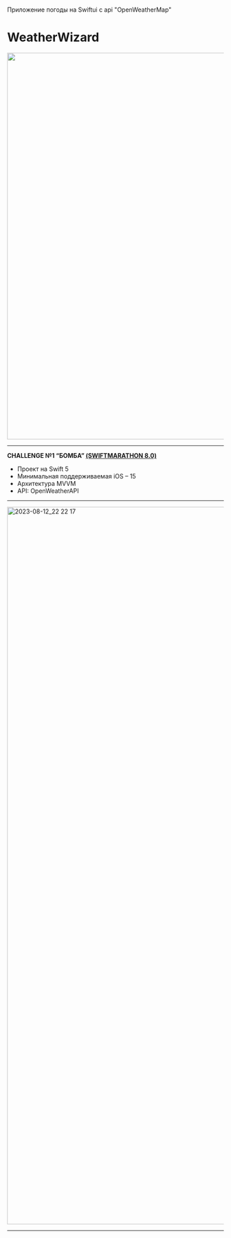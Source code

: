 # 
Приложение погоды на Swiftui с api "OpenWeatherMap"

# WeatherWizard

<img src="https://github.com/dsm5e/WeatherWizard/assets/88927934/bc164685-992e-4889-b46b-0287f0521232" width="900">

---

**CHALLENGE №1 “БОМБА” [(SWIFTMARATHON 8.0)](https://t.me/swiftmarathon)**
* Проект на Swift 5
* Минимальная поддерживаемая iOS – 15
* Архитектура MVVM
* API: OpenWeatherAPI

---

<img width="1670" alt="2023-08-12_22 22 17" src="https://github.com/dsm5e/WeatherWizard/assets/88927934/24fe4dc1-ffb3-460a-8997-e38e9ae4e479">

---
